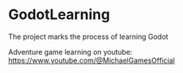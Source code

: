 # GodotLearning
The project marks the process of learning Godot

Adventure game learning on youtube: https://www.youtube.com/@MichaelGamesOfficial


